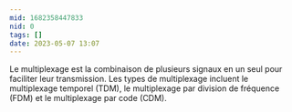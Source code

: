 ```yaml
---
mid: 1682358447833
nid: 0
tags: []
date: 2023-05-07 13:07
---
```



Le multiplexage est la combinaison de plusieurs signaux en un seul pour faciliter leur transmission. Les types de multiplexage incluent le multiplexage temporel (TDM), le multiplexage par division de fréquence (FDM) et le multiplexage par code (CDM).